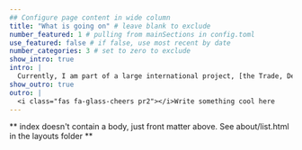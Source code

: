 ```yaml
---
## Configure page content in wide column
title: "What is going on" # leave blank to exclude
number_featured: 1 # pulling from mainSections in config.toml
use_featured: false # if false, use most recent by date
number_categories: 3 # set to zero to exclude
show_intro: true
intro: |
  Currently, I am part of a large international project, [the Trade, Development & the Environment Hub]( https://tradehub.earth/), whose aim is to help making global trade of commodities more sustainable. 
show_outro: true
outro: |
  <i class="fas fa-glass-cheers pr2"></i>Write something cool here
---
```


** index doesn't contain a body, just front matter above.
See about/list.html in the layouts folder **